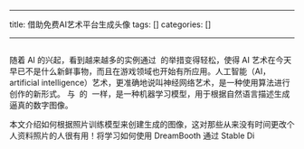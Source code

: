 
--- 
title:  借助免费AI艺术平台生成头像 
tags: []
categories: [] 

---
<img alt="" src="https://img-blog.csdnimg.cn/img_convert/3521a858da81760e238b55af85f3de27.webp?x-oss-process=image/format,png">

随着 AI 的兴起，看到越来越多的实例通过  的举措变得轻松，使得 AI 艺术在今天早已不是什么新鲜事物，而且在游戏领域也开始有所应用。人工智能（AI，artificial intelligence）艺术，更准确地说叫神经网络艺术，是一种使用算法进行创作的新形式。 与  的  一样，是一种机器学习模型，用于根据自然语言描述生成逼真的数字图像。

本文介绍如何根据照片训练模型来创建生成的图像，这对那些从来没有时间更改个人资料照片的人很有用！将学习如何使用 DreamBooth 通过 Stable Di
